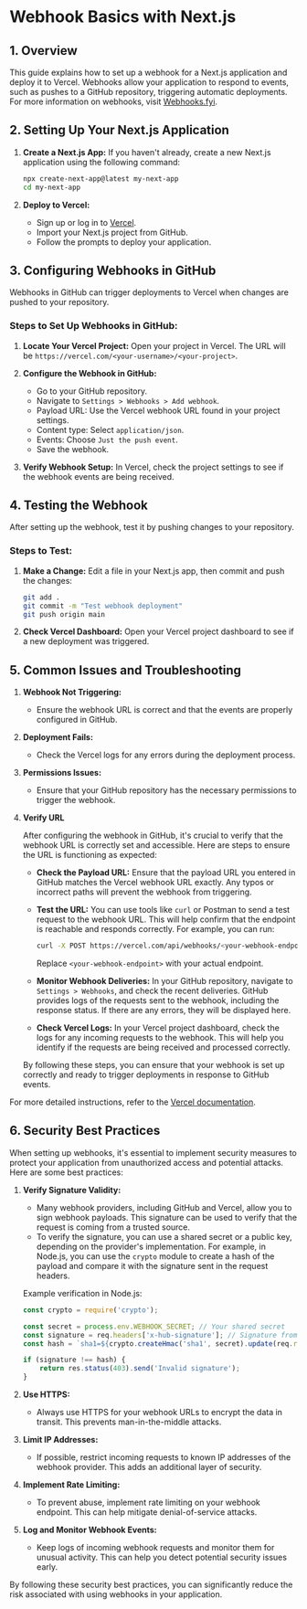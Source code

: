 # Webhook Basics with Next.js

## 1. Overview

This guide explains how to set up a webhook for a Next.js application and deploy it to Vercel. Webhooks allow your application to respond to events, such as pushes to a GitHub repository, triggering automatic deployments. For more information on webhooks, visit [Webhooks.fyi](https://webhooks.fyi/).

## 2. Setting Up Your Next.js Application

1. **Create a Next.js App:**
   If you haven't already, create a new Next.js application using the following command:
   ```bash
   npx create-next-app@latest my-next-app
   cd my-next-app
   ```

2. **Deploy to Vercel:**
   - Sign up or log in to [Vercel](https://vercel.com).
   - Import your Next.js project from GitHub.
   - Follow the prompts to deploy your application.

## 3. Configuring Webhooks in GitHub

Webhooks in GitHub can trigger deployments to Vercel when changes are pushed to your repository.

### Steps to Set Up Webhooks in GitHub:

1. **Locate Your Vercel Project:**
   Open your project in Vercel. The URL will be `https://vercel.com/<your-username>/<your-project>`.

2. **Configure the Webhook in GitHub:**
   - Go to your GitHub repository.
   - Navigate to `Settings > Webhooks > Add webhook`.
   - Payload URL: Use the Vercel webhook URL found in your project settings.
   - Content type: Select `application/json`.
   - Events: Choose `Just the push event`.
   - Save the webhook.

3. **Verify Webhook Setup:**
   In Vercel, check the project settings to see if the webhook events are being received.

## 4. Testing the Webhook

After setting up the webhook, test it by pushing changes to your repository.

### Steps to Test:

1. **Make a Change:**
   Edit a file in your Next.js app, then commit and push the changes:
   ```bash
   git add .
   git commit -m "Test webhook deployment"
   git push origin main
   ```

2. **Check Vercel Dashboard:**
   Open your Vercel project dashboard to see if a new deployment was triggered.

## 5. Common Issues and Troubleshooting

1. **Webhook Not Triggering:**
   - Ensure the webhook URL is correct and that the events are properly configured in GitHub.

2. **Deployment Fails:**
   - Check the Vercel logs for any errors during the deployment process.

3. **Permissions Issues:**
   - Ensure that your GitHub repository has the necessary permissions to trigger the webhook.

4. **Verify URL**

   After configuring the webhook in GitHub, it's crucial to verify that the webhook URL is correctly set and accessible. Here are steps to ensure the URL is functioning as expected:

   - **Check the Payload URL:** Ensure that the payload URL you entered in GitHub matches the Vercel webhook URL exactly. Any typos or incorrect paths will prevent the webhook from triggering.

   - **Test the URL:** You can use tools like `curl` or Postman to send a test request to the webhook URL. This will help confirm that the endpoint is reachable and responds correctly. For example, you can run:
     ```bash
     curl -X POST https://vercel.com/api/webhooks/<your-webhook-endpoint>
     ```
     Replace `<your-webhook-endpoint>` with your actual endpoint.

   - **Monitor Webhook Deliveries:** In your GitHub repository, navigate to `Settings > Webhooks`, and check the recent deliveries. GitHub provides logs of the requests sent to the webhook, including the response status. If there are any errors, they will be displayed here.

   - **Check Vercel Logs:** In your Vercel project dashboard, check the logs for any incoming requests to the webhook. This will help you identify if the requests are being received and processed correctly.

   By following these steps, you can ensure that your webhook is set up correctly and ready to trigger deployments in response to GitHub events.

For more detailed instructions, refer to the [Vercel documentation](https://vercel.com/docs).

## 6. Security Best Practices

When setting up webhooks, it's essential to implement security measures to protect your application from unauthorized access and potential attacks. Here are some best practices:

1. **Verify Signature Validity:**
   - Many webhook providers, including GitHub and Vercel, allow you to sign webhook payloads. This signature can be used to verify that the request is coming from a trusted source.
   - To verify the signature, you can use a shared secret or a public key, depending on the provider's implementation. For example, in Node.js, you can use the `crypto` module to create a hash of the payload and compare it with the signature sent in the request headers.

   Example verification in Node.js:
   ```javascript
   const crypto = require('crypto');

   const secret = process.env.WEBHOOK_SECRET; // Your shared secret
   const signature = req.headers['x-hub-signature']; // Signature from the request
   const hash = `sha1=${crypto.createHmac('sha1', secret).update(req.rawBody).digest('hex')}`;

   if (signature !== hash) {
       return res.status(403).send('Invalid signature');
   }
   ```

2. **Use HTTPS:**
   - Always use HTTPS for your webhook URLs to encrypt the data in transit. This prevents man-in-the-middle attacks.

3. **Limit IP Addresses:**
   - If possible, restrict incoming requests to known IP addresses of the webhook provider. This adds an additional layer of security.

4. **Implement Rate Limiting:**
   - To prevent abuse, implement rate limiting on your webhook endpoint. This can help mitigate denial-of-service attacks.

5. **Log and Monitor Webhook Events:**
   - Keep logs of incoming webhook requests and monitor them for unusual activity. This can help you detect potential security issues early.

By following these security best practices, you can significantly reduce the risk associated with using webhooks in your application.
